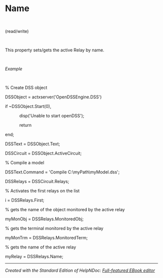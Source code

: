 # Name

&nbsp;

(read/write)

&nbsp;

This property sets/gets the active Relay by name.

&nbsp;

*Example*

&nbsp;

% Create DSS object

DSSObject = actxserver('OpenDSSEngine.DSS')

if ~DSSObject.Start(0),

&nbsp; &nbsp; &nbsp; &nbsp; &nbsp; &nbsp; disp('Unable to start openDSS');

&nbsp; &nbsp; &nbsp; &nbsp; &nbsp; &nbsp; return

end;

DSSText = DSSObject.Text;

DSSCircuit = DSSObject.ActiveCircuit;

% Compile a model &nbsp; &nbsp;

DSSText.Command = 'Compile C:\\myPath\\myModel.dss';

DSSRelays = DSSCircuit.Relays;

% Activates the first relays on the list

i = DSSRelays.First;

% gets the name of the object monitored by the active relay

myMonObj = DSSRelays.MonitoredObj;

% gets the terminal monitored by the active relay

myMonTrm = DSSRelays.MonitoredTerm;

% gets the name of the active relay

myRelay = DSSRelays.Name;

***
_Created with the Standard Edition of HelpNDoc: [Full-featured EBook editor](<https://www.helpndoc.com/create-epub-ebooks>)_
